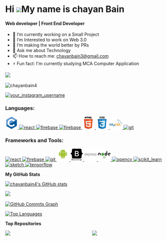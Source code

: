Hi ![](https://user-images.githubusercontent.com/18350557/176309783-0785949b-9127-417c-8b55-ab5a4333674e.gif)My name is chayan Bain
======================================================================================================================================
<h4>Web developer | Front End Developer</h4>

- 🔭 I’m currently working on a Small Project
- 🌱 I’m Interested to work on Web 3.0
- 👯 I’m making the world better by PRs 
- 💬 Ask me about Technology
- 📫 How to reach me: chayanbain3@gmail.com
- ⚡ Fun fact: I'm currently studying MCA Computer Application

<a href="https://github.com/chayanbain4/" target="_blank" rel="noreferrer"><img
src="https://img.shields.io/github/followers/chayanbain4?logo=github&style=for-the-badge&color=0891b2&labelColor=1c1917" /></a>

<p align="left"> <img src="https://komarev.com/ghpvc/?username=chayanbain4&label=Profile%20views&color=0e75b6&style=flat" alt="chayanbain4" /> </p>

<p align="left"> <a href="https://www.instagram.com/chayan_r__/" target="blank"><img src="https://img.shields.io/badge/Follow @chayan_r__--%23bc2a8d?style=for-the-badge&logo=instagram" alt="your_instagram_username" /></a> </p>


<h3 align="left">Languages:</h3>

<p align="left">
  <a href="https://www.cprogramming.com/" target="_blank" rel="noreferrer">
    <img src="https://raw.githubusercontent.com/devicons/devicon/master/icons/c/c-original.svg" alt="c" width="40" height="40"/>
  </a>
  <a href="https://reactjs.org/" target="_blank" rel="noreferrer">
    <img src="https://upload.wikimedia.org/wikipedia/commons/thumb/1/18/ISO_C%2B%2B_Logo.svg/800px-ISO_C%2B%2B_Logo.svg.png" alt="react" width="35" height="40"/>
  </a>
  
  <a href="https://firebase.google.com/" target="_blank" rel="noreferrer">
    <img src="https://cdn4.iconfinder.com/data/icons/logos-and-brands/512/267_Python_logo-512.png" alt="firebase" width="40" height="40"/>
  </a>
  
  <a href="https://firebase.google.com/" target="_blank" rel="noreferrer">
    <img src="https://upload.wikimedia.org/wikipedia/commons/thumb/9/99/Unofficial_JavaScript_logo_2.svg/2048px-Unofficial_JavaScript_logo_2.svg.png" alt="firebase" width="40" height="40"/>
  </a>
  
  <a href="https://www.w3.org/html/" target="_blank" rel="noreferrer">
    <img src="https://raw.githubusercontent.com/devicons/devicon/master/icons/html5/html5-original-wordmark.svg" alt="html5" width="40" height="40"/>
  </a>
 <a href="https://www.w3schools.com/css/" target="_blank" rel="noreferrer">
    <img src="https://raw.githubusercontent.com/devicons/devicon/master/icons/css3/css3-original-wordmark.svg" alt="css3" width="40" height="40"/>
  </a>
   <a href="https://www.mysql.com/" target="_blank" rel="noreferrer">
    <img src="https://raw.githubusercontent.com/devicons/devicon/master/icons/mysql/mysql-original-wordmark.svg" alt="mysql" width="40" height="40"/>
  </a>
  <a href="https://git-scm.com/" target="_blank" rel="noreferrer">
    <img src="https://cdn-icons-png.flaticon.com/512/226/226777.png" alt="git" width="40" height="40"/>
  </a> 
</p>



<h3 align="left">Frameworks and Tools:</h3>
<p align="left">
  <a href="https://reactjs.org/" target="_blank" rel="noreferrer">
    <img src="https://upload.wikimedia.org/wikipedia/commons/thumb/a/a7/React-icon.svg/2300px-React-icon.svg.png" alt="react" width="40" height="40"/>
  </a>
  
  <a href="https://firebase.google.com/" target="_blank" rel="noreferrer">
    <img src="https://www.tutorialsteacher.com/Content/images/home/mongodb.svg" alt="firebase" width="40" height="40"/>
  </a>
  
  
  <a href="https://git-scm.com/" target="_blank" rel="noreferrer">
    <img src="https://img.icons8.com/nolan/512/github.png" alt="git" width="40" height="40"/>
  </a>

  <a href="https://developer.android.com" target="_blank" rel="noreferrer">
    <img src="https://raw.githubusercontent.com/devicons/devicon/master/icons/android/android-original-wordmark.svg" alt="android" width="40" height="40"/>
  </a>

  <a href="https://getbootstrap.com" target="_blank" rel="noreferrer">
    <img src="https://raw.githubusercontent.com/devicons/devicon/master/icons/bootstrap/bootstrap-plain-wordmark.svg" alt="bootstrap" width="40" height="40"/>
  </a>
   <a href="https://expressjs.com" target="_blank" rel="noreferrer">
    <img src="https://raw.githubusercontent.com/devicons/devicon/master/icons/express/express-original-wordmark.svg" alt="express" width="40" height="40"/>
  </a>
   <a href="https://nodejs.org" target="_blank" rel="noreferrer">
    <img src="https://raw.githubusercontent.com/devicons/devicon/master/icons/nodejs/nodejs-original-wordmark.svg" alt="nodejs" width="40" height="40"/>
  </a>
   <a href="https://opencv.org/" target="_blank" rel="noreferrer">
    <img src="https://www.vectorlogo.zone/logos/opencv/opencv-icon.svg" alt="opencv" width="40" height="40"/>
  </a>
    <a href="https://scikit-learn.org/" target="_blank" rel="noreferrer">
    <img src="https://upload.wikimedia.org/wikipedia/commons/0/05/Scikit_learn_logo_small.svg" alt="scikit_learn" width="40" height="40"/>
  </a>
    <a href="https://www.sketch.com/" target="_blank" rel="noreferrer">
    <img src="https://www.vectorlogo.zone/logos/sketchapp/sketchapp-icon.svg" alt="sketch" width="40" height="40"/>
  </a>
  <a href="https://www.tensorflow.org" target="_blank" rel="noreferrer">
    <img src="https://www.vectorlogo.zone/logos/tensorflow/tensorflow-icon.svg" alt="tensorflow" width="40" height="40"/>
  </a>
</p>




<b>My GitHub Stats</b>

<a href="http://www.github.com/chayanbain4"><img src="https://github-readme-stats.vercel.app/api?username=chayanbain4&show_icons=true&hide=&count_private=true&title_color=22c55e&text_color=ffffff&icon_color=0891b2&bg_color=1c1917&hide_border=true&show_icons=true" alt="chayanbain4's GitHub stats" /></a>

<a href="http://www.github.com/chayanbain4"><img src="https://github-readme-streak-stats.herokuapp.com/?user=chayanbain4&stroke=ffffff&background=1c1917&ring=22c55e&fire=22c55e&currStreakNum=ffffff&currStreakLabel=22c55e&sideNums=ffffff&sideLabels=ffffff&dates=ffffff&hide_border=true" /></a>

<a href="http://www.github.com/chayanbain4">
  <img src="https://github-readme-activity-graph.cyclic.app/graph?username=chayanbain4&bg_color=1c1917&color=ffffff&line=0891b2&point=ffffff&area_color=1c1917&area=true&hide_border=true&custom_title=GitHub%20Commits%20Graph" alt="GitHub Commits Graph" /></a>

<a href="https://github.com/chayanbain4" align="left"><img src="https://github-readme-stats.vercel.app/api/top-langs/?username=chayanbain4&langs_count=10&title_color=22c55e&text_color=ffffff&icon_color=0891b2&bg_color=1c1917&hide_border=true&locale=en&custom_title=Top%20%Languages" alt="Top Languages" /></a>

<b>Top Repositories</b>

<div width="100%" align="center"><a href="https://github.com/chayanbain4/Portfolio_website_Js" align="left"><img align="left" width="45%" src="https://github-readme-stats.vercel.app/api/pin/?username=chayanbain4&repo=Portfolio_website_Js&title_color=22c55e&text_color=ffffff&icon_color=0891b2&bg_color=1c1917&hide_border=true&locale=en" /></a><a href="https://github.com/chayanbain4/todoList_JS" align="right"><img align="right" width="45%" src="https://github-readme-stats.vercel.app/api/pin/?username=chayanbain4&repo=todoList_JS&title_color=22c55e&text_color=ffffff&icon_color=0891b2&bg_color=1c1917&hide_border=true&locale=en" /></a></div><br /><br /><br /><br /><br /><br /><br />
